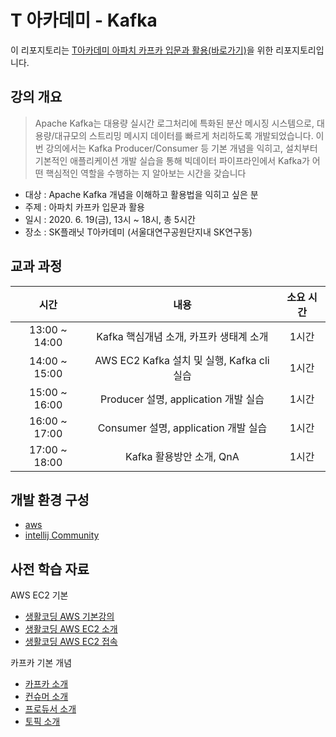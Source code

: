 # T 아카데미 - Kafka

이 리포지토리는 [T아카데미 아파치 카프카 입문과 활용(바로가기)](https://bit.ly/t-academy-kafka)을 위한 리포지토리입니다.

## 강의 개요

> Apache Kafka는 대용량 실시간 로그처리에 특화된 분산 메시징 시스템으로, 대용량/대규모의 스트리밍 메시지 데이터를 빠르게 처리하도록 개발되었습니다.
>  이번 강의에서는 Kafka Producer/Consumer 등 기본 개념을 익히고, 설치부터 기본적인 애플리케이션 개발 실습을 통해 빅데이터 파이프라인에서 Kafka가 어떤 핵심적인 역할을 수행하는 지 알아보는 시간을 갖습니다


- 대상 : Apache Kafka 개념을 이해하고 활용법을 익히고 싶은 분
- 주제 : 아파치 카프카 입문과 활용
- 일시 : 2020. 6. 19(금), 13시 ~ 18시, 총 5시간
- 장소 : SK플래닛 T아카데미 (서울대연구공원단지내 SK연구동)

## 교과 과정

|       **시간**       |       **내용**        | **소요 시간** |
| :----------------: | :-----------------: | :-------: |
| 13:00 ~ 14:00  |  Kafka 핵심개념 소개, 카프카 생태계 소개   |    1시간    |
| 14:00 ~ 15:00  |  AWS EC2 Kafka 설치 및 실행, Kafka cli 실습   |    1시간    |
| 15:00 ~ 16:00  |  Producer 설명, application 개발 실습   |    1시간    |
| 16:00 ~ 17:00  |  Consumer 설명, application 개발 실습   |    1시간    |
| 17:00 ~ 18:00  |  Kafka 활용방안 소개, QnA   |    1시간    |

## 개발 환경 구성

- [aws](https://aws.amazon.com/ko/)
- [intellij Community](https://www.jetbrains.com/ko-kr/idea/download)

## 사전 학습 자료

AWS EC2 기본
- [생활코딩 AWS 기본강의](https://opentutorials.org/course/2717/11268)
- [생활코딩 AWS EC2 소개](https://opentutorials.org/course/2717/11274)
- [생활코딩 AWS EC2 접속](https://opentutorials.org/course/2717/11280)

카프카 기본 개념
- [카프카 소개](https://www.youtube.com/watch?v=waw0XXNX-uQ)
- [컨슈머 소개](https://www.youtube.com/watch?v=rBVCvv9skT4)
- [프로듀서 소개](https://www.youtube.com/watch?v=aAu0FE3nvbk)
- [토픽 소개](https://www.youtube.com/watch?v=7QfEpRTRdIQ)
